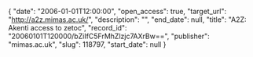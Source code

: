 {
  "date": "2006-01-01T12:00:00", 
  "open_access": true, 
  "target_url": "http://a2z.mimas.ac.uk/", 
  "description": "", 
  "end_date": null, 
  "title": "A2Z: Akenti access to zetoc", 
  "record_id": "20060101T120000/bZiIfC5FrMhZlzjc7AXrBw==", 
  "publisher": "mimas.ac.uk", 
  "slug": 118797, 
  "start_date": null
}

